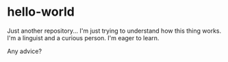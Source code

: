 # hello-world
Just another repository... I'm just trying to understand how this thing works.
I'm a linguist and a curious person. I'm eager to learn.


Any advice? 
